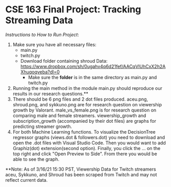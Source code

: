 # CSE 163 Final Project: Tracking Streaming Data

_Instructions to How to Run Project_:
1. Make sure you have all necessary files:
    * main.py
    * twitch.py
    * Download folder containing shroud Data: https://www.dropbox.com/sh/0ugahv4q6d21fef/AACqVlUhCxX2h2AXhuqoqveba?dl=0
        * Make sure the **folder** is in the same directory as main.py and twitch.py
1. Running the main method in the module main.py should
reproduce our results in our research questions.**
1. There should be 6 png files and 2 dot files produced. aceu.png, shroud.png, and sykkuno.png are for research question on viewership growth by Valorant.
male_vs_female.png is for research question on comparing male and female streamers. viewership_growth and subscription_growth (accompanied by their dot files)
are graphs for predicting streamer growth.
1. For both Machine Learning functions. To visualize the DecisionTree regressor graphs (views.dot & followers.dot) you need to
   download and open the .dot files with Visual Studio Code. Then you would want to add Graphiz(dot) extension(second option).
   Finally, you click the ... on the top right and click "Open Preview to Side". From there you would be able to see the graph.


**Note: As of 3/16/21 15:30 PST, Viewership Data for Twitch streamers aceu, Sykkuno,
and Shroud has been scraped from Twitch and may not reflect current data.
